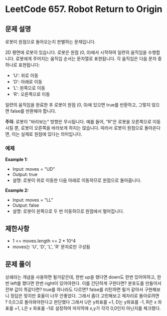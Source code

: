 # LeetCode 657. Robot Return to Origin

## 문제 설명

로봇이 원점으로 돌아오는지 판별하는 문제입니다.

2D 평면에 로봇이 있습니다. 로봇은 원점 (0, 0)에서 시작하여 일련의 움직임을 수행합니다. 로봇에게 주어지는 움직임 순서는 문자열로 표현됩니다. 각 움직임은 다음 문자 중 하나로 표현됩니다:

- 'U': 위로 이동
- 'D': 아래로 이동
- 'L': 왼쪽으로 이동
- 'R': 오른쪽으로 이동

일련의 움직임을 완료한 후 로봇이 원점 (0, 0)에 있으면 true를 반환하고, 그렇지 않으면 false를 반환해야 합니다.

**주의**: 로봇이 "바라보는" 방향은 무시됩니다. 예를 들어, "R"은 로봇을 오른쪽으로 이동시킬 뿐, 로봇이 오른쪽을 바라보게 하지는 않습니다. 따라서 로봇이 원점으로 돌아온다면, 이는 실제로 원점에 있다는 의미입니다.

### 예제

**Example 1:**

- Input: moves = "UD"
- Output: true
- 설명: 로봇이 위로 이동한 다음 아래로 이동하므로 원점으로 돌아옵니다.

**Example 2:**

- Input: moves = "LL"
- Output: false
- 설명: 로봇이 왼쪽으로 두 번 이동하므로 원점에서 멀어집니다.

## 제한사항

- 1 <= moves.length <= 2 \* 10^4
- moves는 'U', 'D', 'L', 'R' 문자로만 구성됨

## 문제 풀이

상쇄라는 개념을 사용하면 될거같은데, 한번 up을 했다면 down도 한번 있어여하고, 한번 left를 했다면 한번 right이 있어야한다. 이를 간단하게 구한다면? 분포도를 만들어서 전부 값이 똑같다면? true를 하나라도 다르면? false를 리턴하면 될거 같아서 구현해보니 정답은 맞지만 효율이 너무 안좋았다. 그래서 좀더 고민해보고 제자리로 돌아로려면 ? 0,0그로 돌아와야한다고 판단했다 그래서 U은 y좌표를 +1, D는 y좌표를 -1, R은 x 좌표를 +1, L은 x 좌표를 -1로 설정하여 마지막에 x,y가 각각 0,0인지 아닌지를 체크했다.
